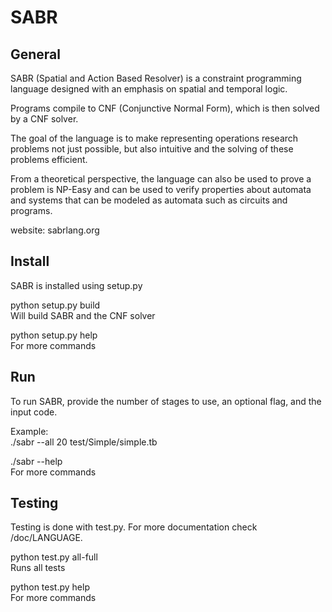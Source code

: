 SABR
================================
 
General
-------------------------

SABR (Spatial and Action Based Resolver) is a constraint programming language designed with an emphasis on spatial and temporal logic. 

Programs compile to CNF (Conjunctive Normal Form), which is then solved by a CNF solver. 

The goal of the language is to make representing operations research problems not just possible, but also intuitive and the solving of these problems efficient. 

From a theoretical perspective, the language can also be used to prove a problem is NP-Easy and can be used to verify properties about automata and systems that can be modeled as automata such as circuits and programs.

website: sabrlang.org

Install
-------------------------

SABR is installed using setup.py

python setup.py build  
	Will build SABR and the CNF solver
	
python setup.py help  
	For more commands

Run
-------------------------

To run SABR, provide the number of stages to use, an optional flag, and the input code.

Example:  
./sabr --all 20 test/Simple/simple.tb

./sabr --help  
	For more commands

Testing
-------------------------

Testing is done with test.py. For more documentation check /doc/LANGUAGE.

python test.py all-full  
	Runs all tests

python test.py help  
	For more commands
